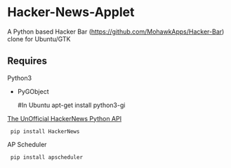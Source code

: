 Hacker-News-Applet
==================

A Python based Hacker Bar (https://github.com/MohawkApps/Hacker-Bar) clone for Ubuntu/GTK

Requires
-----

Python3
 - PyGObject
     
     #In Ubuntu
     apt-get install python3-gi 

[The UnOfficial HackerNews Python API][hacker-news-api]

     pip install HackerNews
     
AP Scheduler

     pip install apscheduler

[hacker-news-api]: https://github.com/karan/HackerNewsAPI
